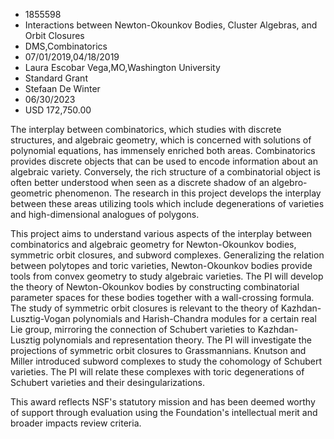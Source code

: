 
* 1855598
* Interactions between Newton-Okounkov Bodies, Cluster Algebras, and Orbit Closures
* DMS,Combinatorics
* 07/01/2019,04/18/2019
* Laura Escobar Vega,MO,Washington University
* Standard Grant
* Stefaan De Winter
* 06/30/2023
* USD 172,750.00

The interplay between combinatorics, which studies with discrete structures, and
algebraic geometry, which is concerned with solutions of polynomial equations,
has immensely enriched both areas. Combinatorics provides discrete objects that
can be used to encode information about an algebraic variety. Conversely, the
rich structure of a combinatorial object is often better understood when seen as
a discrete shadow of an algebro-geometric phenomenon. The research in this
project develops the interplay between these areas utilizing tools which include
degenerations of varieties and high-dimensional analogues of polygons.

This project aims to understand various aspects of the interplay between
combinatorics and algebraic geometry for Newton-Okounkov bodies, symmetric orbit
closures, and subword complexes. Generalizing the relation between polytopes and
toric varieties, Newton-Okounkov bodies provide tools from convex geometry to
study algebraic varieties. The PI will develop the theory of Newton-Okounkov
bodies by constructing combinatorial parameter spaces for these bodies together
with a wall-crossing formula. The study of symmetric orbit closures is relevant
to the theory of Kazhdan-Lusztig-Vogan polynomials and Harish-Chandra modules
for a certain real Lie group, mirroring the connection of Schubert varieties to
Kazhdan-Lusztig polynomials and representation theory. The PI will investigate
the projections of symmetric orbit closures to Grassmannians. Knutson and Miller
introduced subword complexes to study the cohomology of Schubert varieties. The
PI will relate these complexes with toric degenerations of Schubert varieties
and their desingularizations.

This award reflects NSF's statutory mission and has been deemed worthy of
support through evaluation using the Foundation's intellectual merit and broader
impacts review criteria.
